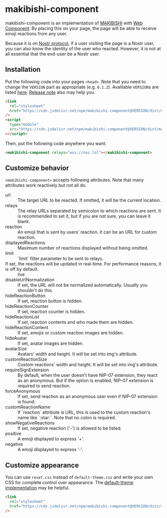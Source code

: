 # makibishi-component

makibishi-component is an implementation of [MAKIBISHI](https://nikolat.github.io/makibishi-demo/) with [Web Component](https://developer.mozilla.org/en-US/docs/Web/API/Web_components). By placing this on your page, the page will be able to receive emoji reactions from any user.

Because it is on [Nostr protocol](https://nostr.com/), if a user visiting the page is a Nostr user, you can also know the identity of the user who reacted. However, it is not at all essential that the end-user be a Nostr user.

## Installation

Put the following code into your pages `<head>`. Note that you need to change the `VERSION` part as appropriate (e.g. `0.1.2`). Avalilable `VERSION`s are listed [here](https://www.npmjs.com/package/makibishi-component?activeTab=versions). [Release note](https://github.com/penpenpng/makibishi-component/releases) also may help you.

```html
<link
  rel="stylesheet"
  href="https://cdn.jsdelivr.net/npm/makibishi-component@VERSION/dist/default-theme.css"
/>
<script
  type="module"
  src="https://cdn.jsdelivr.net/npm/makibishi-component@VERSION/dist/makibishi-component.js"
></script>
```

Then, put the following code anywhere you want.

```html
<makibishi-component relays="wss://nos.lol"></makibishi-component>
```

## Customize behavior

`<makibishi-component>` accepts following attributes. Note that many attributes work reactively but not all do.

<dl>
  <dt>url</dt>
  <dd>The target URL to be reacted. If omitted, it will be the current location.</dd>

  <dt>relays</dt>
  <dd>The relay URLs separated by semicolon to which reactions are sent. It is recommended to set it, but if you are not sure, you can leave it blank.</dd>

  <dt>reaction</dt>
  <dd>An emoji that is sent by users' reaction. It can be an URL for custom reaction.</dd>

  <dt>displayedReactions</dt>
  <dd>Maximum number of reactions displayed without being omitted.</dd>

  <dt>limit</dt>
  <dd>`limit` filter parameter to be sent to relays.</dd>

  <dt>If set, the reactions will be updated in real-time. For performance reasons, it is off by default.</dt>
  <dd>live</dd>

  <dt>disableUrlNormalization</dt>
  <dd>If set, the URL will not be normalized automatically. Usually you shouldn't do this.</dd>

  <dt>hideReactionButton</dt>
  <dd>If set, reaction button is hidden.</dd>

  <dt>hideReactionCounter</dt>
  <dd>If set, reaction counter is hidden.</dd>

  <dt>hideReactionList</dt>
  <dd>If set, reaction contents and who made them are hidden.</dd>

  <dt>hideReactionContent</dt>
  <dd>If set, emojis or custom reaction images are hidden.</dd>

  <dt>hideAvatar</dt>
  <dd>If set, avatar images are hidden.</dd>

  <dt>avatarSize</dt>
  <dd>Avatars' width and height. It will be set into img's attribute.</dd>

  <dt>customReactionSize</dt>
  <dd>Custom reactions' width and height. It will be set into img's attribute.</dd>

  <dt>requireSignExtension</dt>
  <dd>By default, when the user doesn't have NIP-07 extension, they react as an anonymous. But if the option is enabled, NIP-07 extension is required to send reaction.</dd>

  <dt>forceAnonymous</dt>
  <dd>If set, send reaction as an anonymous user even if NIP-07 extension is found.</dd>

  <dt>customReactionName</dt>
  <dd>If `reaction` attribute is URL, this is used to the custom reaction's name like `:star:`. Note that no colon is required.</dd>

  <dt>showNegativeReactions</dt>
  <dd>If set, negative reaction ('-') is allowed to be listed.</dd>

  <dt>positive</dt>
  <dd>A emoji displayed to express '+'.</dd>

  <dt>negative</dt>
  <dd>A emoji displayed to express '-'.</dd>
</dl>

## Customize appearance

You can use `reset.css` instead of `default-theme.css` and write your own CSS for complete control over appearance. The [default-theme implementation](https://github.com/penpenpng/makibishi-component/blob/main/public/default-theme.css) may be helpful.

```html
<link
  rel="stylesheet"
  href="https://cdn.jsdelivr.net/npm/makibishi-component@VERSION/dist/reset.css"
/>
```
